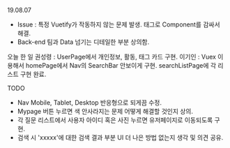 19.08.07

- Issue : 특정 Vuetify가 작동하지 않는 문제 발생. <v-app> 태그로 Component를 감싸서 해결.
- Back-end 팀과 Data 넘기는 디테일한 부분 상의함.

오늘 한 일
권성령 : UserPage에서 개인정보, 활동, 태그 카드 구현.
이기인 : Vuex 이용해서 homePage에서 Nav의 SearchBar 안보이게 구현. searchListPage에 각 리스트 구현 완료.

TODO 

- Nav Mobile, Tablet, Desktop 반응형으로 되게끔 수정. 
- Mypage 버튼 누르면 색 안사라지는 문제 어떻게 해결할 것인지 상의. 
- 각 질문 리스트에서 사용자 아이디 혹은 사진 누르면 유저페이지로 이동되도록 구현. 
- 검색 시 'xxxxx'에 대한 검색 결과 부분 UI 더 나은 방법 없는지 생각 및 의견 공유.